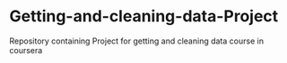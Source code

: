 # Getting-and-cleaning-data-Project
Repository containing Project for getting and cleaning data course in coursera
